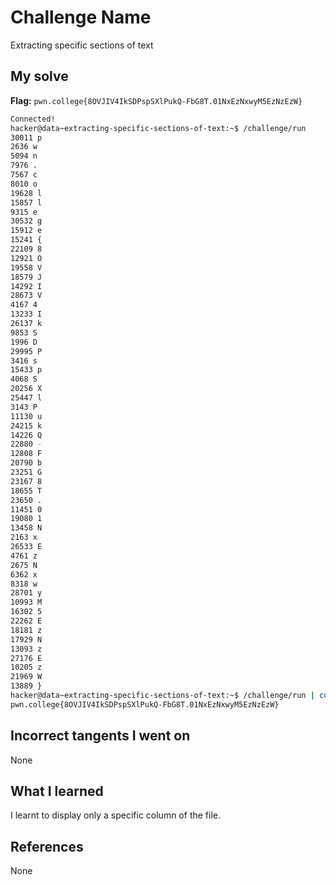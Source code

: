 # Challenge Name
Extracting specific sections of text

## My solve
**Flag:** `pwn.college{8OVJIV4IkSDPspSXlPukQ-FbG8T.01NxEzNxwyM5EzNzEzW}`


```bash
Connected!                                                                        
hacker@data~extracting-specific-sections-of-text:~$ /challenge/run
30011 p
2636 w
5094 n
7976 .
7567 c
8010 o
19628 l
15857 l
9315 e
30532 g
15912 e
15241 {
22109 8
12921 O
19558 V
18579 J
14292 I
28673 V
4167 4
13233 I
26137 k
9853 S
1996 D
29995 P
3416 s
15433 p
4068 S
20256 X
25447 l
3143 P
11130 u
24215 k
14226 Q
22880 -
12808 F
20790 b
23251 G
23167 8
18655 T
23650 .
11451 0
19080 1
13458 N
2163 x
26533 E
4761 z
2675 N
6362 x
8318 w
28701 y
10993 M
16302 5
22262 E
18181 z
17929 N
13093 z
27176 E
10205 z
21969 W
13889 }
hacker@data~extracting-specific-sections-of-text:~$ /challenge/run | cut -d " " -f 2 | tr -d "\n"
pwn.college{8OVJIV4IkSDPspSXlPukQ-FbG8T.01NxEzNxwyM5EzNzEzW}

```

## Incorrect tangents I went on
None

## What I learned
I learnt to display only a specific column of the file.

## References 
None
